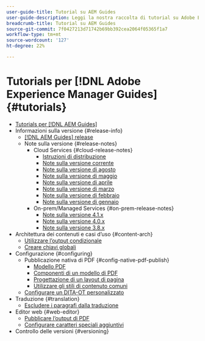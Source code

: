 ```yaml
---
user-guide-title: Tutorial su AEM Guides
user-guide-description: Leggi la nostra raccolta di tutorial su Adobe Experience Manager Guides.
breadcrumb-title: Tutorial su AEM Guides
source-git-commit: 7f0427213d71742b69bb392cea2064f05365f1a7
workflow-type: tm+mt
source-wordcount: '127'
ht-degree: 22%

---
```



# Tutorials per [!DNL Adobe Experience Manager Guides] {#tutorials}

+ [Tutorials per [!DNL AEM Guides]](overview.md)
+ Informazioni sulla versione {#release-info}
   + [[!DNL AEM Guides] release](./release-info/latest-release-info.md)
   + Note sulla versione {#release-notes}
      + Cloud Services {#cloud-release-notes}
         + [Istruzioni di distribuzione](./release-info/deploy-xml-on-aemaacs.md)
         + [Note sulla versione corrente](./release-info/release-notes-2022.9.0.md)
         + [Note sulla versione di agosto](./release-info/release-notes-2022.8.0.md)
         + [Note sulla versione di maggio](./release-info/release-notes-2022.5.0.md)
         + [Note sulla versione di aprile](./release-info/release-notes-2022.4.0.md)
         + [Note sulla versione di marzo](./release-info/release-notes-2022.3.0.md)
         + [Note sulla versione di febbraio](./release-info/release-notes-2022.2.0.md)
         + [Note sulla versione di gennaio](./release-info/release-notes-2022.1.0.md)
      + On-prem/Managed Services {#on-prem-release-notes}
         + [Note sulla versione 4.1.x](./release-info/release-notes-4.1.md)
         + [Note sulla versione 4.0.x](https://helpx.adobe.com/xml-documentation-for-experience-manager/release-note/release-notes-xml-documentation-solution-4-0.html)
         + [Note sulla versione 3.8.x](https://helpx.adobe.com/xml-documentation-for-experience-manager/release-note/release-notes-xml-documentation-solution-3-8.html)
+ Architettura dei contenuti e casi d’uso {#content-arch}
   + [Utilizzare l’output condizionale](./content-architecture/create-and-use-conditions.md)
   + [Creare chiavi globali](./content-architecture/create-global-keys.md)
+ Configurazione {#configuring}
   + Pubblicazione nativa di PDF {#config-native-pdf-publish}
      + [Modello PDF](./native-pdf/pdf-template.md)
      + [Componenti di un modello di PDF](./native-pdf/components-pdf-template.md)
      + [Progettazione di un layout di pagina](./native-pdf/design-page-layout.md)
      + [Utilizzare gli stili di contenuto comuni](./native-pdf/stylesheet.md)
   + [Configurare un DITA-OT personalizzato](./configuring/setup-a-custom-dita-ot.md)
+ Traduzione {#translation}
   + [Escludere i paragrafi dalla traduzione](./translation/exclude-paragraphs-from-translation.md)
+ Editor web {#web-editor}
   + [Pubblicare l’output di PDF](./web-editor/native-pdf-web-editor.md)
   + [Configurare caratteri speciali aggiuntivi](./web-editor/configure-additional-special-characters.md)
+ Controllo delle versioni {#versioning}
